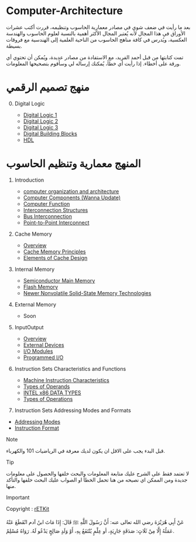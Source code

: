 # Computer-Architecture




بعد ما رأيت في ضعف شوي في مصادر معمارية الحاسوب وتنظيمه، قررت أكتب عشرات الأوراق في هذا المجال لأنه يُعتبر المجال الأكثر أهمية بالنسبة لعلوم الحاسوب والهندسة العكسية، ويُدرس في كافة مناهج الحاسوب من الناحية العلمية إلى الهندسية مع فروقات بسيطة.

تمت كتابتها من قبل أحمد الفريد، مع الاستفادة من مصادر عديدة، ويُمكن أن تحتوي أي ورقة على أخطاء. إذا رأيت أي خطأ، يُمكنك إرساله لي وسأقوم بتصحيحها المعلومات.



# منهج تصميم الرقمي

0. Digital Logic
   
   - [Digital Logic 1](https://github.com/AhmaddF/Computer-Architecture/blob/main/Digital%20Logic%20Essentials/Digital%20Logic%201.txt)
   - [Digital Logic 2](https://github.com/AhmaddF/Computer-Architecture/blob/main/Digital%20Logic%20Essentials/digital%20logic%202.pdf)
   - [Digital Logic 3](https://github.com/AhmaddF/Computer-Architecture/blob/main/Digital%20Logic%20Essentials/digital%20logic%203.pdf)
   - [Digital Building Blocks](https://github.com/AhmaddF/Computer-Architecture/blob/main/Digital%20Logic%20Essentials/Digital%20Building%20Blocks.pdf)
   - [HDL](https://github.com/AhmaddF/Computer-Architecture/blob/main/Digital%20Logic%20Essentials/HDL.pdf)
# المنهج معمارية وتنظيم الحاسوب
1. Introduction
   
   - [computer organization and architecture](https://github.com/AhmaddF/Computer-Architecture/blob/main/Computer%20Architecture%20%26%20Organization/0%20-%20computer%20organization%20and%20architecture.pdf)
   - [Computer Components (Wanna Update)](https://github.com/AhmaddF/Computer-Architecture/blob/main/Computer%20Architecture%20%26%20Organization/1%20-%20Computer%20Components%20(Wanna%20Update))
   - [Computer Function](https://github.com/AhmaddF/Computer-Architecture/blob/main/Computer%20Architecture%20%26%20Organization/2%20-%20Computer%20Function.pdf)
   - [Interconnection Structures](https://github.com/AhmaddF/Computer-Architecture/blob/main/Computer%20Architecture%20%26%20Organization/3%20-%20Interconnection%20Structures.pdf)
   - [Bus Interconnection](https://github.com/AhmaddF/Computer-Architecture/blob/main/Computer%20Architecture%20%26%20Organization/4%20-%20Bus%20Interconnection.pdf)
   - [Point-to-Point Interconnect](https://github.com/AhmaddF/Computer-Architecture/blob/main/Computer%20Architecture%20%26%20Organization/5%20-%20Point-to-Point%20Interconnect.pdf)
     
3. Cache Memory
   
   - [Overview](https://github.com/AhmaddF/Computer-Architecture/blob/main/Computer%20Architecture%20%26%20Organization/2%20-%20Cache%20Memory/0%20-%20Overview.pdf)
   - [Cache Memory Principles](https://github.com/AhmaddF/Computer-Architecture/blob/main/Computer%20Architecture%20%26%20Organization/2%20-%20Cache%20Memory/1%20-%20Cache%20Memory%20Principles.pdf)
   - [Elements of Cache Design](https://github.com/AhmaddF/Computer-Architecture/blob/main/Computer%20Architecture%20%26%20Organization/2%20-%20Cache%20Memory/2%20-%20Elements%20of%20Cache%20Design.pdf)
     
4. Internal Memory
   
   - [Semiconductor Main Memory](https://github.com/AhmaddF/Computer-Architecture/blob/main/Computer%20Architecture%20%26%20Organization/3%20-%20Internal%20Memory/0%20-%20Semiconductor%20Main%20Memory.pdf)
   - [Flash Memory](https://github.com/AhmaddF/Computer-Architecture/blob/main/Computer%20Architecture%20%26%20Organization/3%20-%20Internal%20Memory/1%20-%20Flash%20Memory.pdf)
   - [Newer Nonvolatile Solid-State Memory Technologies](https://github.com/AhmaddF/Computer-Architecture/blob/main/Computer%20Architecture%20%26%20Organization/3%20-%20Internal%20Memory/2%20-%20Newer%20Nonvolatile%20Solid-State%20Memory%20Technologies.pdf)
   
5. External Memory
   
   - Soon
     
7. InputOutput
   
   - [Overview](https://github.com/AhmaddF/Computer-Architecture/blob/main/Computer%20Architecture%20%26%20Organization/InputOutput/0%20-%20Overview%20.pdf)
   - [External Devices](https://github.com/AhmaddF/Computer-Architecture/blob/main/Computer%20Architecture%20%26%20Organization/InputOutput/1%20-%20External%20Devices.pdf)
   - [I/O Modules](https://github.com/AhmaddF/Computer-Architecture/blob/main/Computer%20Architecture%20%26%20Organization/InputOutput/2%20-%20I-O%20Modules.pdf)
   - [Programmed I/O](https://github.com/AhmaddF/Computer-Architecture/blob/main/Computer%20Architecture%20%26%20Organization/InputOutput/3%20-%20Programmed%20I-O.pdf)
9. Instruction Sets Characteristics and Functions
    
   - [Machine Instruction Characteristics](https://github.com/AhmaddF/Computer-Architecture/blob/main/Computer%20Architecture%20%26%20Organization/6%20-%20Instruction%20Sets%20Characteristics%20and%20Functions/0%20-%20Machine%20Instruction%20Characteristics.pdf)
   - [Types of Operands](https://github.com/AhmaddF/Computer-Architecture/blob/main/Computer%20Architecture%20%26%20Organization/6%20-%20Instruction%20Sets%20Characteristics%20and%20Functions/1%20-%20Types%20of%20Operands.pdf)
   - [INTEL x86 DATA TYPES](https://github.com/AhmaddF/Computer-Architecture/blob/main/Computer%20Architecture%20%26%20Organization/6%20-%20Instruction%20Sets%20Characteristics%20and%20Functions/2%20-%20INTEL%20x86%20DATA%20TYPES.pdf)
   - [Types of Operations](https://github.com/AhmaddF/Computer-Architecture/blob/main/Computer%20Architecture%20%26%20Organization/6%20-%20Instruction%20Sets%20Characteristics%20and%20Functions/3%20-%20Types%20of%20Operations.pdf)
     
11. Instruction Sets Addressing Modes and Formats
    
   - [Addressing Modes](https://github.com/AhmaddF/Computer-Architecture/blob/main/Computer%20Architecture%20%26%20Organization/7%20-%20Instruction%20Sets%20Addressing%20Modes%20and%20Formats/0%20-%20Addressing%20Modes.pdf)
   - [Instruction Format](https://github.com/AhmaddF/Computer-Architecture/blob/main/Computer%20Architecture%20%26%20Organization/7%20-%20Instruction%20Sets%20Addressing%20Modes%20and%20Formats/1%20-%20%20Instruction%20Format.pdf)




> [!NOTE]
> قبل البدء يجب على الاقل ان يكون لديك معرفة في الرياضيات 101 والكهرباء.


> [!TIP]
> لا تعتمد فقط على الشرح عليك متابعة المعلومات والبحث خلفها والحصول على معلومات جديدة ومن الممكن اي نصيحه من هنا تحمل الخطأ او الصواب عليك البحث خلفها والتأكد منها.

> [!IMPORTANT]
> Copyright : [rETKit](https://twitter.com/Dr_rEtKit)


 عَنْ أَبِي هُرَيْرَةَ رضي الله تعالى عنه: أَنَّ رَسُولَ اللَّهِ ﷺ قَالَ: إِذَا مَاتَ ابنُ آدم انْقَطَعَ عَنْهُ عَمَلُهُ إِلَّا مِنْ ثَلَاثٍ: صَدَقَةٍ جَارِيَةٍ، أو عِلْمٍ يُنْتَفَعُ بِهِ، أَوْ وَلَدٍ صَالِحٍ يَدْعُو لَهُ. رَوَاهُ مُسْلِمٌ.


   
